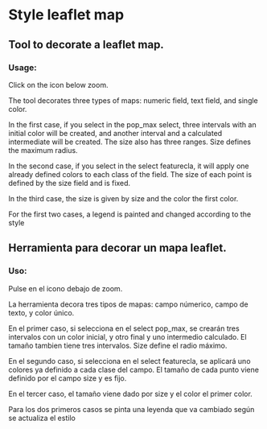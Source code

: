 # Style leaflet map

## Tool to decorate a leaflet map.

### Usage:
Click on the icon below zoom.

The tool decorates three types of maps: numeric field, text field, and single color.

In the first case, if you select in the pop_max select, three intervals with an initial color will be created, and another interval and a calculated intermediate will be created. The size also has three ranges. Size defines the maximum radius.

In the second case, if you select in the select featurecla, it will apply one already defined colors to each class of the field. The size of each point is defined by the size field and is fixed.

In the third case, the size is given by size and the color the first color.

For the first two cases, a legend is painted and changed according to the style


## Herramienta para decorar un mapa leaflet.

### Uso:
Pulse en el icono debajo de zoom.

La herramienta decora tres tipos de mapas: campo númerico, campo de texto, y color único.

En el primer caso, si selecciona en el select pop_max, se crearán tres intervalos con un color inicial, y otro final y uno intermedio calculado. El tamaño tambien tiene tres intervalos. Size define el radio máximo.

En el segundo caso, si selecciona en el select featurecla, se aplicará uno colores ya definido a cada clase del campo. El tamaño de cada punto viene definido por el campo size y es fijo.

En el tercer caso, el tamaño viene dado por size y el color el primer color.

Para los dos primeros casos se pinta una leyenda que va cambiado según se actualiza el estilo

